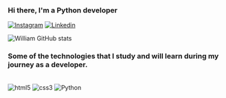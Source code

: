 ### Hi there, I'm a Python developer
[![Instagram](https://img.shields.io/badge/Instagram-E4405F?style=for-the-badge&logo=instagram&logoColor=white)](https://instagram.com/willds_17)
[![Linkedin](https://img.shields.io/badge/LinkedIn-0077B5?style=for-the-badge&logo=linkedin&logoColor=white)](https://www.linkedin.com/in/william-santos-a90b6393/)



![William GitHub stats](https://github-readme-stats.vercel.app/api?username=DevfWill&show_icons=true&theme=dark)


### Some of the technologies that I study and will learn during my journey as a developer.
<div style="display: inline_block"><br/>
   <img align="center" alt="html5" src="https://img.shields.io/badge/HTML5-E34F26?style=for-the-badge&logo=html5&logoColor=white"/>
   <img align="center" alt="css3" src="https://img.shields.io/badge/CSS3-1572B6?style=for-the-badge&logo=css3&logoColor=white"/>
   <img align="center" alt="Python" src="https://img.shields.io/badge/Python-14354C?style=for-the-badge&logo=python&logoColor=white"/>
</div>



